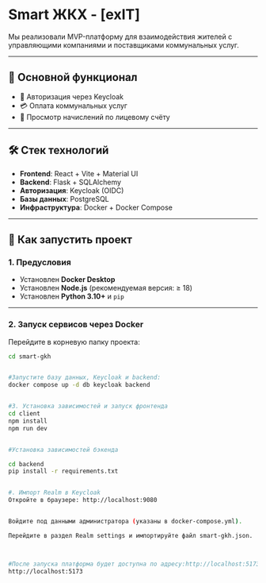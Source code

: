 # Smart ЖКХ - [exIT]

Мы реализовали MVP-платформу для взаимодействия жителей с управляющими компаниями и поставщиками коммунальных услуг.

---

## 📌 Основной функционал

- 🔐 Авторизация через Keycloak
- 💳 Оплата коммунальных услуг
- 🧾 Просмотр начислений по лицевому счёту

---

## 🛠️ Стек технологий

- **Frontend**: React + Vite + Material UI
- **Backend**: Flask + SQLAlchemy
- **Авторизация**: Keycloak (OIDC)
- **Базы данных**: PostgreSQL
- **Инфраструктура**: Docker + Docker Compose

---

## 🚀 Как запустить проект

### 1. Предусловия

- Установлен **Docker Desktop**
- Установлен **Node.js** (рекомендуемая версия: ≥ 18)
- Установлен **Python 3.10+** и `pip`

---

### 2. Запуск сервисов через Docker

Перейдите в корневую папку проекта:

```bash
cd smart-gkh


#Запустите базу данных, Keycloak и backend:
docker compose up -d db keycloak backend


#3. Установка зависимостей и запуск фронтенда
cd client
npm install
npm run dev


#Установка зависимостей бэкенда

cd backend
pip install -r requirements.txt


#. Импорт Realm в Keycloak
Откройте в браузере: http://localhost:9080


Войдите под данными администратора (указаны в docker-compose.yml).

Перейдите в раздел Realm settings и импортируйте файл smart-gkh.json.



#После запуска платформа будет доступна по адресу:http://localhost:5173
http://localhost:5173
